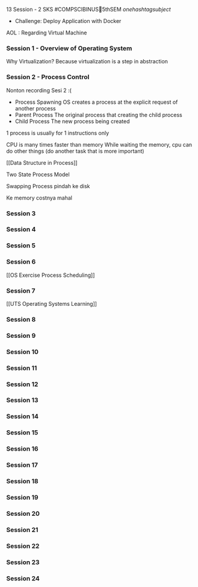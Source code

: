 13 Session - 2 SKS
#COMPSCIBINUS🏫5thSEM *onehashtagsubject*

- Challenge: Deploy Application with Docker

AOL : Regarding Virtual Machine
### Session 1 - Overview of Operating System
Why Virtualization?
Because virtualization is a step in abstraction



### Session 2 - Process Control
Nonton recording Sesi 2 :(
- Process Spawning
  OS creates a process at the explicit request of another process
- Parent Process
  The original process that creating the child process
- Child Process
  The new process being created

1 process is usually for 1 instructions only

CPU is many times faster than memory
While waiting the memory, cpu can do other things (do another task that is more important)

[[Data Structure in Process]]

Two State Process Model

Swapping
Process pindah ke disk

Ke memory costnya mahal 
### Session 3
### Session 4
### Session 5
### Session 6
[[OS Exercise Process Scheduling]]

### Session 7

[[UTS Operating Systems Learning]]

### Session 8
### Session 9
### Session 10
### Session 11
### Session 12
### Session 13
### Session 14
### Session 15
### Session 16
### Session 17
### Session 18
### Session 19
### Session 20
### Session 21
### Session 22
### Session 23
### Session 24
